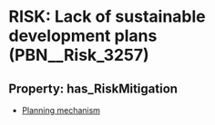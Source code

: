 # RISK: __Lack of sustainable development plans__ (PBN__Risk_3257)

## Property: has_RiskMitigation

* [Planning mechanism](PBN__Mitigation_1821)

